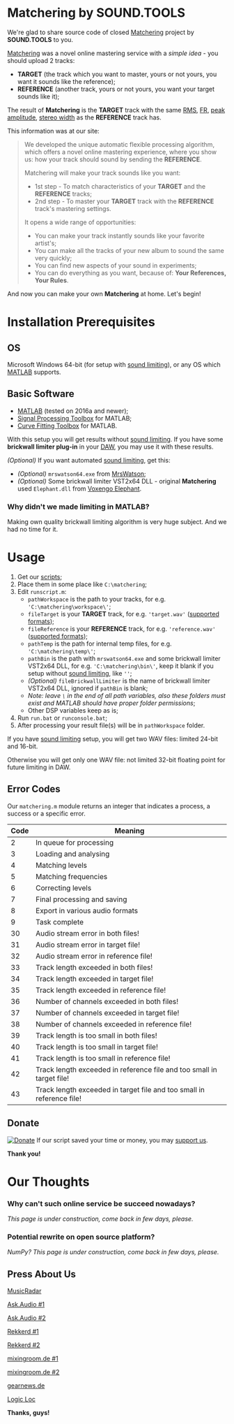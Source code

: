 # Matchering by SOUND.TOOLS

We're glad to share source code of closed [Matchering][soundtools] project by **SOUND.TOOLS** to you.

[Matchering][soundtools] was a novel online mastering service with a *simple idea* - you should upload 2 tracks: 
- **TARGET** (the track which you want to master, yours or not yours, you want it sounds like the reference);
- **REFERENCE** (another track, yours or not yours, you want your target sounds like it);

The result of **Matchering** is the **TARGET** track with the same [RMS](https://en.wikipedia.org/wiki/Root_mean_square), [FR](https://en.wikipedia.org/wiki/Frequency_response), [peak amplitude](https://en.wikipedia.org/wiki/Amplitude), [stereo width](https://en.wikipedia.org/wiki/Stereo_imaging) as the **REFERENCE** track has.

This information was at our site:
> We developed the unique automatic flexible processing algorithm, which offers a novel online mastering experience, where you show us: how your track should sound by sending the **REFERENCE**.
>
> Matchering will make your track sounds like you want:
> - 1st step - To match characteristics of your **TARGET** and the **REFERENCE** tracks;
> - 2nd step - To master your **TARGET** track with the **REFERENCE** track's mastering settings.
>
> It opens a wide range of opportunities:
> - You can make your track instantly sounds like your favorite artist's;
> - You can make all the tracks of your new album to sound the same very quickly;
> - You can find new aspects of your sound in experiments;
> - You can do everything as you want, because of: **Your References, Your Rules**.

And now you can make your own **Matchering** at home. Let's begin!

# Installation Prerequisites

## OS

Microsoft Windows 64-bit (for setup with [sound limiting][limiter]), or any OS which [MATLAB][matlab] supports.

## Basic Software

- [MATLAB][matlab] (tested on 2016a and newer);
- [Signal Processing Toolbox][sptb] for MATLAB;
- [Curve Fitting Toolbox][cftb] for MATLAB.

With this setup you will get results without [sound limiting][limiter]. If you have some **brickwall limiter plug-in** in your [DAW][daw], you may use it with these results.

*(Optional)* If you want automated [sound limiting][limiter], get this:
- *(Optional)* `mrswatson64.exe` from [MrsWatson][mrswatson];
- *(Optional)* Some brickwall limiter VST2x64 DLL - original **Matchering** used `Elephant.dll` from [Voxengo Elephant][elephant].

### Why didn't we made limiting in MATLAB?

Making own quality brickwall limiting algorithm is very huge subject. And we had no time for it.

# Usage

1. Get our [scripts][scripts];
2. Place them in some place like `C:\matchering`;
3. Edit `runscript.m`:
   - `pathWorkspace` is the path to your tracks, for e.g. `'C:\matchering\workspace\'`;
   - `fileTarget` is your **TARGET** track, for e.g. `'target.wav'` ([supported formats][supformats]);
   - `fileReference` is your **REFERENCE** track, for e.g. `'reference.wav'` ([supported formats][supformats]);
   - `pathTemp` is the path for internal temp files, for e.g. `'C:\matchering\temp\'`;
   - `pathBin` is the path with `mrswatson64.exe` and some brickwall limiter VST2x64 DLL, for e.g. `'C:\matchering\bin\'`, keep it blank if you setup without [sound limiting][limiter], like `''`;
   - *(Optional)* `fileBrickwallLimiter` is the name of brickwall limiter VST2x64 DLL, ignored if `pathBin` is blank;
   - *Note: leave `\` in the end of all path variables, also these folders must exist and MATLAB should have proper folder permissions*;
   - Other DSP variables keep as is;
4. Run `run.bat` or `runconsole.bat`;
5. After processing your result file(s) will be in `pathWorkspace` folder.

If you have [sound limiting][limiter] setup, you will get two WAV files: limited 24-bit and 16-bit.

Otherwise you will get only one WAV file: not limited 32-bit floating point for future limiting in DAW.

## Error Codes

Our `matchering.m` module returns an integer that indicates a process, a success or a specific error.

| Code | Meaning                                                               |
|------|-----------------------------------------------------------------------|
| 2    | In queue for processing                                               |
| 3    | Loading and analysing                                                 |
| 4    | Matching levels                                                       |
| 5    | Matching frequencies                                                  |
| 6    | Correcting levels                                                     |
| 7    | Final processing and saving                                           |
| 8    | Export in various audio formats                                       |
| 9    | Task complete                                                         |
| 30   | Audio stream error in both files!                                     |
| 31   | Audio stream error in target file!                                    |
| 32   | Audio stream error in reference file!                                 |
| 33   | Track length exceeded in both files!                                  |
| 34   | Track length exceeded in target file!                                 |
| 35   | Track length exceeded in reference file!                              |
| 36   | Number of channels exceeded in both files!                            |
| 37   | Number of channels exceeded in target file!                           |
| 38   | Number of channels exceeded in reference file!                        |
| 39   | Track length is too small in both files!                              |
| 40   | Track length is too small in target file!                             |
| 41   | Track length is too small in reference file!                          |
| 42   | Track length exceeded in reference file and too small in target file! |
| 43   | Track length exceeded in target file and too small in reference file! |

## Donate

[![Donate](https://img.shields.io/badge/Donate-PayPal-green.svg)][donate]
If our script saved your time or money, you may [support us][donate].

**Thank you!**

# Our Thoughts

### Why can't such online service be succeed nowadays?

*This page is under construction, come back in few days, please.*

### Potential rewrite on open source platform?

*NumPy? This page is under construction, come back in few days, please.*

## Press About Us

[MusicRadar](https://www.musicradar.com/news/tech/the-matchering-online-mastering-service-promises-to-make-your-tracks-sound-like-others-646454)

[Ask.Audio #1](https://ask.audio/articles/this-new-online-service-uses-reference-track-to-instantly-master-your-mixes)

[Ask.Audio #2](https://ask.audio/articles/sound-tools-instant-online-mastering-with-reference-matching-now-in-open-beta)

[Rekkerd #1](https://rekkerd.org/sound-tools-intros-matchering-online-mastering-service-with-matching/)

[Rekkerd #2](https://rekkerd.org/sound-tools-launches-matchering-public-beta/)

[mixingroom.de #1](http://mixingroom.de/matchering-automatisiertes-online-mastering-mit-sound-tools/)

[mixingroom.de #2](http://mixingroom.de/sound-tools-gibt-oeffentliche-beta-phase-von-online-mastering-service-matchering-bekannt/)

[gearnews.de](https://www.gearnews.de/online-mastering-sound-tools-geht-in-public-beta-phase/)

[Logic Loc](http://www.logiclocmusic.com/2017/01/05/the-matchering-online-mastering-service-promises-to-make-your-tracks-sound-like-others/)

**Thanks, guys!**

[soundtools]: https://sound.tools/
[limiter]: https://en.wikipedia.org/wiki/Limiter
[matlab]: https://www.mathworks.com/campaigns/products/trials.html?prodcode=ML
[sptb]: https://www.mathworks.com/campaigns/products/trials.html?prodcode=SG
[cftb]: https://www.mathworks.com/campaigns/products/trials.html?prodcode=CF
[daw]: https://en.wikipedia.org/wiki/Digital_audio_workstation
[mrswatson]: https://github.com/teragonaudio/MrsWatson
[elephant]: https://www.voxengo.com/product/elephant/
[scripts]: https://github.com/SOUNDTOOLS/Matchering/archive/master.zip
[supformats]: https://www.mathworks.com/help/matlab/import_export/supported-file-formats.html
[donate]: https://www.paypal.com/cgi-bin/webscr?cmd=_donations&business=HCZY8AJ9HNRGN&lc=US&item_name=SOUND%2eTOOLS%3a%20Matchering&currency_code=USD&bn=PP%2dDonationsBF%3abtn_donate_SM%2egif%3aNonHosted
